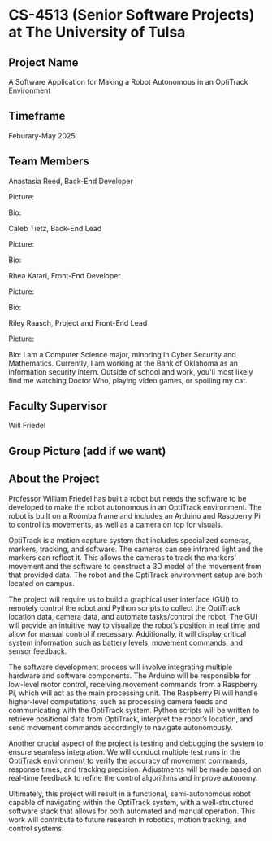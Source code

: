# CS-4513 (Senior Software Projects) at The University of Tulsa

## Project Name
A Software Application for Making a Robot Autonomous in an OptiTrack Environment

## Timeframe
Feburary-May 2025

## Team Members
Anastasia Reed, Back-End Developer

Picture:

Bio:

Caleb Tietz, Back-End Lead

Picture:

Bio:

Rhea Katari, Front-End Developer

Picture:

Bio:

Riley Raasch, Project and Front-End Lead

Picture:

Bio: I am a Computer Science major, minoring in Cyber Security and Mathematics. Currently, I am working at the Bank of Oklahoma as an information security intern. Outside of school and work, you'll most likely find me watching Doctor Who, playing video games, or spoiling my cat.

## Faculty Supervisor
Will Friedel

## Group Picture (add if we want)

## About the Project
Professor William Friedel has built a robot but needs the software to be developed to make the robot autonomous in an OptiTrack environment. The robot is built on a Roomba frame and includes an Arduino and Raspberry Pi to control its movements, as well as a camera on top for visuals. 

OptiTrack is a motion capture system that includes specialized cameras, markers, tracking, and software. The cameras can see infrared light and the markers can reflect it. This allows the cameras to track the markers’ movement and the software to construct a 3D model of the movement from that provided data. The robot and the OptiTrack environment setup are both located on campus.

The project will require us to build a graphical user interface (GUI) to remotely control the robot and Python scripts to collect the OptiTrack location data, camera data, and automate tasks/control the robot. The GUI will provide an intuitive way to visualize the robot’s position in real time and allow for manual control if necessary. Additionally, it will display critical system information such as battery levels, movement commands, and sensor feedback.

The software development process will involve integrating multiple hardware and software components. The Arduino will be responsible for low-level motor control, receiving movement commands from a Raspberry Pi, which will act as the main processing unit. The Raspberry Pi will handle higher-level computations, such as processing camera feeds and communicating with the OptiTrack system. Python scripts will be written to retrieve positional data from OptiTrack, interpret the robot’s location, and send movement commands accordingly to navigate autonomously.

Another crucial aspect of the project is testing and debugging the system to ensure seamless integration. We will conduct multiple test runs in the OptiTrack environment to verify the accuracy of movement commands, response times, and tracking precision. Adjustments will be made based on real-time feedback to refine the control algorithms and improve autonomy.

Ultimately, this project will result in a functional, semi-autonomous robot capable of navigating within the OptiTrack system, with a well-structured software stack that allows for both automated and manual operation. This work will contribute to future research in robotics, motion tracking, and control systems.
